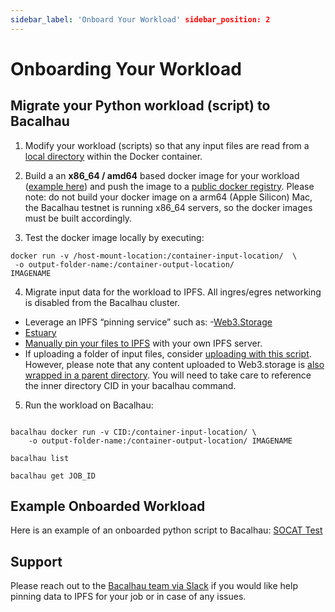 ```yaml
---
sidebar_label: 'Onboard Your Workload' sidebar_position: 2
---
```



# Onboarding Your Workload

## Migrate your Python workload (script) to Bacalhau

1. Modify your workload (scripts) so that any input files are read from a [local directory](https://docs.bacalhau.org/about-bacalhau/architecture#input--output-volumes) within the Docker container.

2. Build a an **x86_64 / amd64** based docker image for your workload ([example here](https://docs.docker.com/language/python/build-images/)) and push the image to a [public docker registry](https://codefresh.io/docs/docs/integrations/docker-registries/). Please note: do not build your docker image on a arm64 (Apple Silicon) Mac, the Bacalhau testnet is running x86_64 servers, so the docker images must be built accordingly.


3. Test the docker image locally by executing:

```
docker run -v /host-mount-location:/container-input-location/  \
 -o output-folder-name:/container-output-location/
IMAGENAME
```

4. Migrate input data for the workload to IPFS. All ingres/egres networking is disabled from the Bacalhau cluster.
- Leverage an IPFS “pinning service” such as:
 -[Web3.Storage](https://web3.storage/account/)
 - [Estuary](https://estuary.tech/sign-in)
 - [Manually pin your files to IPFS](https://docs.ipfs.io/how-to/pin-files/) with your own IPFS server.
- If uploading a folder of input files, consider [uploading with this script](https://web3.storage/docs/#create-the-upload-script). However, please note that any content uploaded to Web3.storage is [also wrapped in a parent directory](https://web3.storage/docs/how-tos/store/#directory-wrapping). You will need to take care to reference the inner directory CID in your bacalhau command.


5. Run the workload on Bacalhau:

```

bacalhau docker run -v CID:/container-input-location/ \
    -o output-folder-name:/container-output-location/ IMAGENAME

bacalhau list 

bacalhau get JOB_ID
```

## Example Onboarded Workload
Here is an example of an onboarded python script to Bacalhau: [SOCAT Test](https://github.com/wesfloyd/bacalhau_socat_test)


## Support

Please reach out to the [Bacalhau team via Slack](https://filecoinproject.slack.com/archives/C02RLM3JHUY) if you would like help pinning data to IPFS for your job or in case of any issues.
